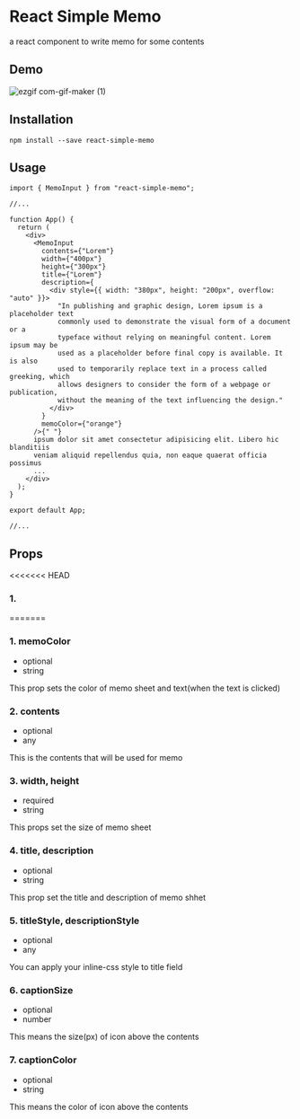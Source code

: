 # React Simple Memo

a react component to write memo for some contents

## Demo

![ezgif com-gif-maker (1)](https://user-images.githubusercontent.com/19369750/143375809-29712b2b-d81f-42bb-a9e7-3b93283048b7.gif)

## Installation

```
npm install --save react-simple-memo
```

## Usage

```
import { MemoInput } from "react-simple-memo";

//...

function App() {
  return (
    <div>
      <MemoInput
        contents={"Lorem"}
        width={"400px"}
        height={"300px"}
        title={"Lorem"}
        description={
          <div style={{ width: "380px", height: "200px", overflow: "auto" }}>
            "In publishing and graphic design, Lorem ipsum is a placeholder text
            commonly used to demonstrate the visual form of a document or a
            typeface without relying on meaningful content. Lorem ipsum may be
            used as a placeholder before final copy is available. It is also
            used to temporarily replace text in a process called greeking, which
            allows designers to consider the form of a webpage or publication,
            without the meaning of the text influencing the design."
          </div>
        }
        memoColor={"orange"}
      />{" "}
      ipsum dolor sit amet consectetur adipisicing elit. Libero hic blanditiis
      veniam aliquid repellendus quia, non eaque quaerat officia possimus
      ...
    </div>
  );
}

export default App;

//...

```

## Props

<<<<<<< HEAD

### 1.

=======

### 1. memoColor

- optional
- string

This prop sets the color of memo sheet and text(when the text is clicked)

### 2. contents

- optional
- any

This is the contents that will be used for memo

### 3. width, height

- required
- string

This props set the size of memo sheet

### 4. title, description

- optional
- string

This prop set the title and description of memo shhet

### 5. titleStyle, descriptionStyle

- optional
- any

You can apply your inline-css style to title field

### 6. captionSize

- optional
- number

This means the size(px) of icon above the contents

### 7. captionColor

- optional
- string

This means the color of icon above the contents
